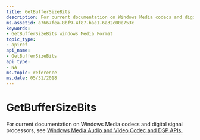 ```yaml
---
title: GetBufferSizeBits
description: For current documentation on Windows Media codecs and digital signal processors, see Windows Media Audio and Video Codec and DSP APIs. | GetBufferSizeBits
ms.assetid: a7667fea-8bf9-4f87-bae1-6a32c00e753c
keywords:
- GetBufferSizeBits windows Media Format
topic_type:
- apiref
api_name:
- GetBufferSizeBits
api_type:
- NA
ms.topic: reference
ms.date: 05/31/2018
---
```


# GetBufferSizeBits

For current documentation on Windows Media codecs and digital signal processors, see [Windows Media Audio and Video Codec and DSP APIs.](/previous-versions//dd464626(v=vs.85))

 

 
